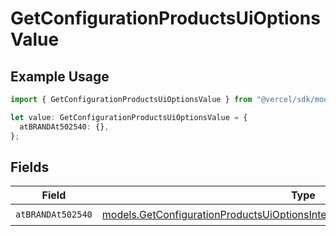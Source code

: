 # GetConfigurationProductsUiOptionsValue

## Example Usage

```typescript
import { GetConfigurationProductsUiOptionsValue } from "@vercel/sdk/models/getconfigurationproductsop.js";

let value: GetConfigurationProductsUiOptionsValue = {
  atBRANDAt502540: {},
};
```

## Fields

| Field                                                                                                                                                            | Type                                                                                                                                                             | Required                                                                                                                                                         | Description                                                                                                                                                      |
| ---------------------------------------------------------------------------------------------------------------------------------------------------------------- | ---------------------------------------------------------------------------------------------------------------------------------------------------------------- | ---------------------------------------------------------------------------------------------------------------------------------------------------------------- | ---------------------------------------------------------------------------------------------------------------------------------------------------------------- |
| `atBRANDAt502540`                                                                                                                                                | [models.GetConfigurationProductsUiOptionsIntegrationsResponseAtBRANDAt502540](../models/getconfigurationproductsuioptionsintegrationsresponseatbrandat502540.md) | :heavy_check_mark:                                                                                                                                               | N/A                                                                                                                                                              |